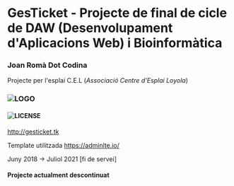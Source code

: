 # GesTicket - Projecte de final de cicle de DAW (Desenvolupament d'Aplicacions Web) i Bioinformàtica
### Joan Romà Dot Codina
 Projecte per l'esplai C.E.L (*Associació Centre d'Esplai Loyola*) 
### ![LOGO](https://i.imgur.com/woWITwn.png)
#### ![LICENSE](https://upload.wikimedia.org/wikipedia/commons/thumb/9/93/GPLv3_Logo.svg/150px-GPLv3_Logo.svg.png)
http://gesticket.tk 

 Template utilitzada https://adminlte.io/
 
 Juny 2018 -> Juliol 2021 [fi de servei]
 
#### Projecte actualment descontinuat
